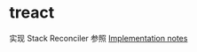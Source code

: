 # treact
实现 Stack Reconciler
参照 [Implementation notes](https://facebook.github.io/react/contributing/implementation-notes.html)

